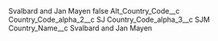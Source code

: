 <?xml version="1.0" encoding="UTF-8"?>
<CustomMetadata xmlns="http://soap.sforce.com/2006/04/metadata" xmlns:xsi="http://www.w3.org/2001/XMLSchema-instance" xmlns:xsd="http://www.w3.org/2001/XMLSchema">
    <label>Svalbard and Jan Mayen</label>
    <protected>false</protected>
    <values>
        <field>Alt_Country_Code__c</field>
        <value xsi:nil="true"/>
    </values>
    <values>
        <field>Country_Code_alpha_2__c</field>
        <value xsi:type="xsd:string">SJ</value>
    </values>
    <values>
        <field>Country_Code_alpha_3__c</field>
        <value xsi:type="xsd:string">SJM</value>
    </values>
    <values>
        <field>Country_Name__c</field>
        <value xsi:type="xsd:string">Svalbard and Jan Mayen</value>
    </values>
</CustomMetadata>
